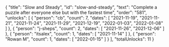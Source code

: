 {
  "title": "Slow and Steady",
  "id": "slow-and-steady",
  "text": "Complete a puzzle after everyone else but with the fastest time",
  "order": "581",
  "unlocks": [
    {
      "person": "cb",
      "count": 7,
      "dates": [
        "2021-11-19",
        "2021-11-21",
        "2021-11-24",
        "2021-11-29",
        "2021-12-19",
        "2022-01-03",
        "2022-01-08"
      ]
    },
    {
      "person": "j-sheps",
      "count": 2,
      "dates": [
        "2021-11-26",
        "2021-12-06"
      ]
    },
    {
      "person": "itsalex",
      "count": 1,
      "dates": [
        "2021-11-14"
      ]
    },
    {
      "person": "Rowan M",
      "count": 1,
      "dates": [
        "2022-01-15"
      ]
    }
  ],
  "totalUnlocks": 11
}
